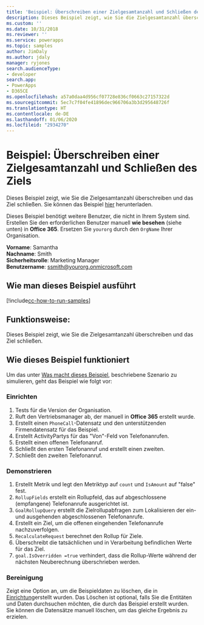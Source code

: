 ```yaml
---
title: 'Beispiel: Überschreiben einer Zielgesamtanzahl und Schließen des Ziels (Common Data Service) | Microsoft-Dokumentation'
description: Dieses Beispiel zeigt, wie Sie die Zielgesamtanzahl überschreiben und das Ziel schließen.
ms.custom: ''
ms.date: 10/31/2018
ms.reviewer: ''
ms.service: powerapps
ms.topic: samples
author: JimDaly
ms.author: jdaly
manager: ryjones
search.audienceType:
- developer
search.app:
- PowerApps
- D365CE
ms.openlocfilehash: a57a0daa4d956cf07728e836cf0663c27157322d
ms.sourcegitcommit: 5ec7c7f04fe41896dec966706a3b3d295648726f
ms.translationtype: HT
ms.contentlocale: de-DE
ms.lasthandoff: 01/06/2020
ms.locfileid: "2934270"
---
```

# <a name="sample-override-goal-total-count-and-close-the-goal"></a>Beispiel: Überschreiben einer Zielgesamtanzahl und Schließen des Ziels

Dieses Beispiel zeigt, wie Sie die Zielgesamtanzahl überschreiben und das Ziel schließen. Sie können das Beispiel [hier](https://github.com/Microsoft/PowerApps-Samples/tree/master/cds/orgsvc/C%23/OverrideGoalTotal) herunterladen.

Dieses Beispiel benötigt weitere Benutzer, die nicht in Ihrem System sind. Erstellen Sie den erforderlichen Benutzer manuell **wie besehen** (siehe unten) in **Office 365**. Ersetzen Sie `yourorg` durch den `OrgName` Ihrer Organisation.

**Vorname**: Samantha<br/>
**Nachname**: Smith<br/>
**Sicherheitsrolle**: Marketing Manager<br/>
**Benutzername**: ssmith@yourorg.onmicrosoft.com<br/>

## <a name="how-to-run-this-sample"></a>Wie man dieses Beispiel ausführt

[!include[cc-how-to-run-samples](../../includes/cc-how-to-run-samples.md)]

## <a name="what-this-sample-does"></a>Funktionsweise:


Dieses Beispiel zeigt, wie Sie die Zielgesamtanzahl überschreiben und das Ziel schließen.

## <a name="how-this-sample-works"></a>Wie dieses Beispiel funktioniert

Um das unter [Was macht dieses Beispiel](#what-this-sample-does), beschriebene Szenario zu simulieren, geht das Beispiel wie folgt vor:

### <a name="setup"></a>Einrichten

1. Tests für die Version der Organisation.
2. Ruft den Vertriebsmanager ab, der manuell in **Office 365** erstellt wurde.
3. Erstellt einen `PhoneCall`-Datensatz und den unterstützenden Firmendatensatz für das Beispiel.
4. Erstellt ActivityPartys für das "Von"-Feld von Telefonanrufen.
5. Erstellt einen offenen Telefonanruf.
6. Schließt den ersten Telefonanruf und erstellt einen zweiten.
7. Schließt den zweiten Telefonanruf.

### <a name="demonstrate"></a>Demonstrieren

1. Erstellt Metrik und legt den Metriktyp auf `count` und `IsAmount` auf "false" fest.
2. `RollupFields` erstellt ein Rollupfeld, das auf abgeschlossene (empfangene) Telefonanrufe ausgerichtet ist.
3. `GoalRollupQuery` erstellt die Zielrollupabfragen zum Lokalisieren der ein- und ausgehenden abgeschlossenen Telefonanrufe. 
4. Erstellt ein Ziel, um die offenen eingehenden Telefonanrufe nachzuverfolgen.
5. `RecalculateRequest` berechnet den Rollup für Ziele. 
6. Überschreibt die tatsächlichen und in Verarbeitung befindlichen Werte für das Ziel.
7. `goal.IsOverridden =true` verhindert, dass die Rollup-Werte während der nächsten Neuberechnung überschrieben werden.

### <a name="clean-up"></a>Bereinigung

Zeigt eine Option an, um die Beispieldaten zu löschen, die in [Einrichtung](#setup)erstellt wurden. Das Löschen ist optional, falls Sie die Entitäten und Daten durchsuchen möchten, die durch das Beispiel erstellt wurden. Sie können die Datensätze manuell löschen, um das gleiche Ergebnis zu erzielen.
